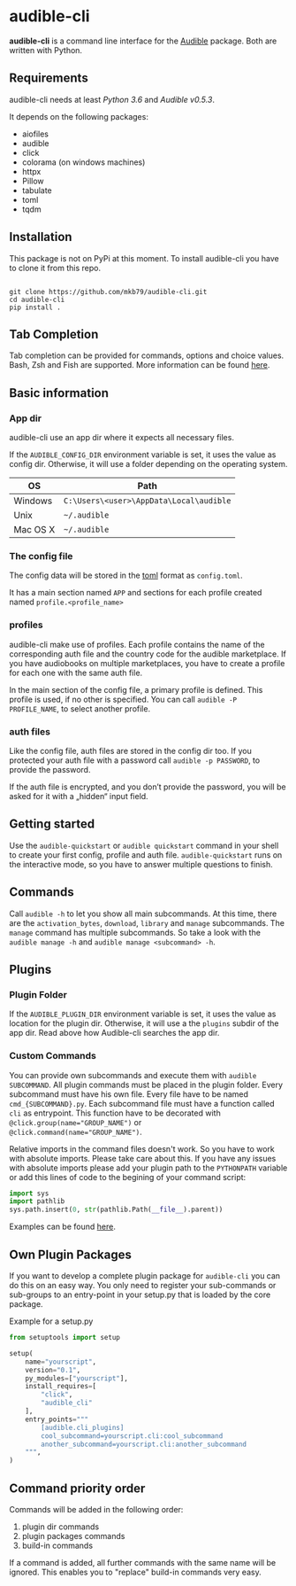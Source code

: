 # audible-cli

**audible-cli** is a command line interface for the 
[Audible](https://github.com/mkb79/Audible) package. 
Both are written with Python.

## Requirements

audible-cli needs at least *Python 3.6* and *Audible v0.5.3*.

It depends on the following packages:

* aiofiles
* audible
* click
* colorama (on windows machines)
* httpx
* Pillow
* tabulate
* toml
* tqdm

## Installation

This package is not on PyPi at this moment. To install audible-cli you have to clone it from this repo. 

```shell

git clone https://github.com/mkb79/audible-cli.git
cd audible-cli
pip install .

```

## Tab Completion

Tab completion can be provided for commands, options and choice values. Bash, 
Zsh and Fish are supported. More information can be found 
[here](https://github.com/mkb79/audible-cli/tree/master/utils/code_completion).


## Basic information

### App dir

audible-cli use an app dir where it expects all necessary files.

If the ``AUDIBLE_CONFIG_DIR`` environment variable is set, it uses the value 
as config dir. Otherwise, it will use a folder depending on the operating 
system.

| OS       | Path                                      |
| ---      | ---                                       |
| Windows  | ``C:\Users\<user>\AppData\Local\audible`` |
| Unix     | ``~/.audible``                            |
| Mac OS X | ``~/.audible``                            |

### The config file

The config data will be stored in the [toml](https://github.com/toml-lang/toml) 
format as ``config.toml``.

It has a main section named ``APP`` and sections for each profile created 
named ``profile.<profile_name>``

### profiles

audible-cli make use of profiles. Each profile contains the name of the 
corresponding auth file and the country code for the audible marketplace. If 
you have audiobooks on multiple marketplaces, you have to create a profile for 
each one with the same auth file.

In the main section of the config file, a primary profile is defined. 
This profile is used, if no other is specified. You can call 
`audible -P PROFILE_NAME`, to select another profile.

### auth files

Like the config file, auth files are stored in the config dir too. If you 
protected your auth file with a password call `audible -p PASSWORD`, to 
provide the password.

If the auth file is encrypted, and you don’t provide the password, you will be 
asked for it with a „hidden“ input field. 

## Getting started

Use the `audible-quickstart` or `audible quickstart` command in your shell 
to create your first config, profile and auth file. `audible-quickstart` 
runs on the interactive mode, so you have to answer multiple questions to finish.

## Commands

Call `audible -h` to let you show all main subcommands. At this time, there 
are the `activation_bytes`, `download`, `library` and `manage` subcommands. 
The `manage` command has multiple subcommands. So take a look with the 
`audible manage -h` and `audible manage <subcommand> -h`. 

## Plugins

### Plugin Folder

If the ``AUDIBLE_PLUGIN_DIR`` environment variable is set, it uses the value 
as location for the plugin dir. Otherwise, it will use a the `plugins` subdir 
of the app dir. Read above how Audible-cli searches the app dir.

### Custom Commands

You can provide own subcommands and execute them with `audible SUBCOMMAND`.
All plugin commands must be placed in the plugin folder. Every subcommand must 
have his own file. Every file have to be named ``cmd_{SUBCOMMAND}.py``. 
Each subcommand file must have a function called `cli` as entrypoint. 
This function have to be decorated with ``@click.group(name="GROUP_NAME")`` or  
``@click.command(name="GROUP_NAME")``.

Relative imports in the command files doesn't work. So you have to work with 
absolute imports. Please take care about this. If you have any issues with 
absolute imports please add your plugin path to the `PYTHONPATH` variable or 
add this lines of code to the begining of your command script:

```python
import sys
import pathlib
sys.path.insert(0, str(pathlib.Path(__file__).parent))
```

Examples can be found 
[here](https://github.com/mkb79/audible-cli/tree/master/plugin_cmds).


## Own Plugin Packages

If you want to develop a complete plugin package for ``audible-cli`` you can
do this on an easy way. You only need to register your sub-commands or 
sub-groups to an entry-point in your setup.py that is loaded by the core 
package.

Example for a setup.py

```python
from setuptools import setup

setup(
    name="yourscript",
    version="0.1",
    py_modules=["yourscript"],
    install_requires=[
        "click",
        "audible_cli"
    ],
    entry_points="""
        [audible.cli_plugins]
        cool_subcommand=yourscript.cli:cool_subcommand
        another_subcommand=yourscript.cli:another_subcommand
    """,
)
```

## Command priority order

Commands will be added in the following order:

1. plugin dir commands
2. plugin packages commands
3. build-in commands

If a command is added, all further commands with the same name will be ignored.
This enables you to "replace" build-in commands very easy.